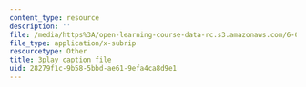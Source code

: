 ```yaml
---
content_type: resource
description: ''
file: /media/https%3A/open-learning-course-data-rc.s3.amazonaws.com/6-042j-mathematics-for-computer-science-spring-2015/28279f1c9b585bbdae619efa4ca8d9e1_wIq4CssPoO0.vtt
file_type: application/x-subrip
resourcetype: Other
title: 3play caption file
uid: 28279f1c-9b58-5bbd-ae61-9efa4ca8d9e1
---
```


